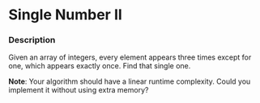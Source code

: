 # Single Number II

### Description
Given an array of integers, every element appears three times except for one, which appears exactly once. Find that single one.

**Note**:
Your algorithm should have a linear runtime complexity. Could you implement it without using extra memory?

